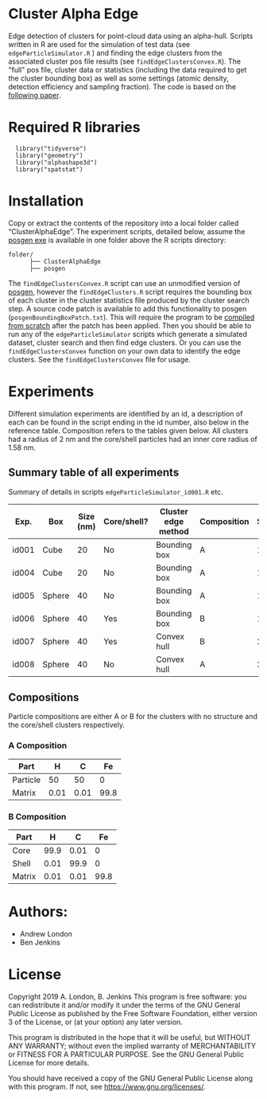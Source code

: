 # Cluster Alpha Edge
Edge detection of clusters for point-cloud data using an alpha-hull. Scripts written in R are used for the simulation of test data (see `edgeParticleSimulator.R` ) and finding the edge clusters from the associated cluster pos file results (see `findEdgeClustersConvex.R`). The "full" pos file, cluster data or statistics (including the data required to get the cluster bounding box) as well as some settings (atomic density, detection efficiency and sampling fraction). The code is based on the [following paper](https://doi.org/10.1016/j.matchar.2019.110078). 

# Required R libraries
```
  library("tidyverse")
  library("geometry")
  library("alphashape3d")
  library("spatstat")
```

# Installation
Copy or extract the contents of the repository into a local folder called “ClusterAlphaEdge”. The experiment scripts, detailed below, assume the [posgen exe](https://apttools.sourceforge.net) is available in one folder above the R scripts directory:
```
folder/
      ├── ClusterAlphaEdge
      ├── posgen
```
The `findEdgeClustersConvex.R` script can use an unmodified version of [posgen](https://apttools.sourceforge.net), however the `findEdgeClusters.R` script requires the bounding box of each cluster in the cluster statistics file produced by the cluster search step. A source code patch is available to add this functionality to posgen (`posgenBoundingBoxPatch.txt`). This will require the program to be [compiled from scratch](http://apttools.sourceforge.net/compile-posgen.html) after the patch has been applied.
Then you should be able to run any of the `edgeParticleSimulator` scripts which generate a simulated dataset, cluster search and then find edge clusters. Or you can use the `findEdgeClustersConvex` function on your own data to identify the edge clusters. See the `findEdgeClustersConvex` file for usage.

 
# Experiments
Different simulation experiments are identified by an id, a description of each can be found in the script ending in the id number, also below in the reference table. Composition refers to the tables given below. All clusters had a radius of 2 nm and the core/shell particles had an inner core radius of 1.58 nm.

## Summary table of all experiments
Summary of details in scripts `edgeParticleSimulator_id001.R` etc.

| Exp.  | Box    | Size (nm) | Core/shell? | Cluster edge method | Composition | Simulations |
|-------|--------|-----------|-------------|---------------------|-------------|-------------|
| id001 | Cube   | 20        | No          | Bounding box        | A           | 1000        |
| id004 | Cube   | 20        | No          | Bounding box        | A           | 1000        |
| id005 | Sphere | 40        | No          | Bounding box        | A           | 1000        |
| id006 | Sphere | 40        | Yes         | Bounding box        | B           | 1000        |
| id007 | Sphere | 40        | Yes         | Convex hull         | B           | 2000        |
| id008 | Sphere | 40        | No          | Convex hull         | A           | 2000        |

## Compositions
Particle compositions are either A or B for the clusters with no structure and the core/shell clusters respectively.

### A Composition
|   Part   |   H  |   C   |  Fe  |
|----------|------|-------|------|
| Particle |   50 |    50 |   0  |
|  Matrix  | 0.01 |  0.01 | 99.8 |

### B Composition
|  Part  |   H  |   C  |  Fe  |
|--------|------|------|------|
| Core   | 99.9 | 0.01 |   0  |
| Shell  | 0.01 | 99.9 |   0  |
| Matrix | 0.01 | 0.01 | 99.8 |

# Authors: 
* Andrew London
* Ben Jenkins


# License 
Copyright 2019 A. London, B. Jenkins
This program is free software: you can redistribute it and/or modify
it under the terms of the GNU General Public License as published by
the Free Software Foundation, either version 3 of the License, or
(at your option) any later version.

This program is distributed in the hope that it will be useful,
but WITHOUT ANY WARRANTY; without even the implied warranty of
MERCHANTABILITY or FITNESS FOR A PARTICULAR PURPOSE.  See the
GNU General Public License for more details.

You should have received a copy of the GNU General Public License
along with this program.  If not, see <https://www.gnu.org/licenses/>.
